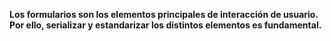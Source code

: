 **Los formularios son los elementos principales de interacción de usuario. Por ello, serializar y estandarizar los distintos elementos es fundamental.**
